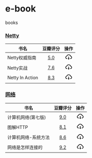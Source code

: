 # e-book

books

### [Netty](netty)

| 书名              |                       豆瓣评分                       |                             操作                             |
|-----------------|:------------------------------------------------:|:----------------------------------------------------------:|
| Netty权威指南       | [5.0](https://book.douban.com/subject/25897245/) |    [![](./.asserts/download.png)](netty/Netty权威指南.pdf)     |
| Netty实战         | [7.6](https://book.douban.com/subject/27038538/) |     [![](./.asserts/download.png)](netty/Netty实战.pdf)      |
| Netty In Action | [8.3](https://book.douban.com/subject/24700704/) | [![](./.asserts/download.png)](netty/NettyInAction第五版.pdf) |

### [网络](网络)

| 书名         |                       豆瓣评分                       |                        操作                         |
|------------|:------------------------------------------------:|:-------------------------------------------------:|
| 计算机网络(第七版) | [9.0](https://book.douban.com/subject/26960678/) | [![](./.asserts/download.png)](网络/计算机网络(第七版).pdf) |
| 图解HTTP     | [8.1](https://book.douban.com/subject/25863515/) | [![](./.asserts/download.png)](网络/图解HTTP%20.pdf)  |
| 计算机网络-系统方法 | [8.6](https://book.douban.com/subject/1225935/)  | [![](./.asserts/download.png)](网络/计算机网络-系统方法.pdf) |
| 网络是怎样连接的   | [9.2](https://book.douban.com/subject/26941639/) |  [![](./.asserts/download.png)](网络/网络是怎样连接的.pdf)  |
